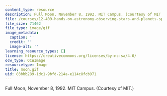 ```yaml
---
content_type: resource
description: Full Moon, November 8, 1992. MIT Campus. (Courtesy of MIT.)
file: /courses/12-409-hands-on-astronomy-observing-stars-and-planets-spring-2002/83bbb2891dc19bfd214ae114c8fcb971_moon.gif
file_size: 71462
file_type: image/gif
image_metadata:
  caption: ''
  credit: ''
  image-alt: ''
learning_resource_types: []
license: https://creativecommons.org/licenses/by-nc-sa/4.0/
ocw_type: OCWImage
resourcetype: Image
title: moon.gif
uid: 83bbb289-1dc1-9bfd-214a-e114c8fcb971
---
```

Full Moon, November 8, 1992. MIT Campus. (Courtesy of MIT.)